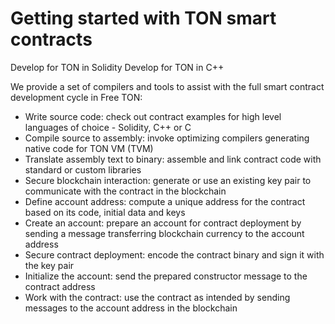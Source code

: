 # Getting started with TON smart contracts
Develop for TON in Solidity 
Develop for TON in C++ 

We provide a set of compilers and tools to assist with the full smart contract development cycle in Free TON: 
* Write source code: check out contract examples for high level languages of choice - Solidity, C++ or C
* Compile source to assembly: invoke optimizing compilers generating native code for TON VM (TVM) 
* Translate assembly text to binary: assemble and link contract code with standard or custom libraries 
* Secure blockchain interaction: generate or use an existing key pair to communicate with the contract in the blockchain 
* Define account address: compute a unique address for the contract based on its code, initial data and keys 
* Create an account: prepare an account for contract deployment by sending a message transferring blockchain currency to the account address 
* Secure contract deployment: encode the contract binary and sign it with the key pair 
* Initialize the account: send the prepared constructor message to the contract address 
* Work with the contract: use the contract as intended by sending messages to the account address in the blockchain
